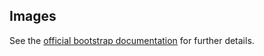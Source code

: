 Images
---

See the 
[official bootstrap documentation](http://v4-alpha.getbootstrap.com/content/images/)
 for further details.